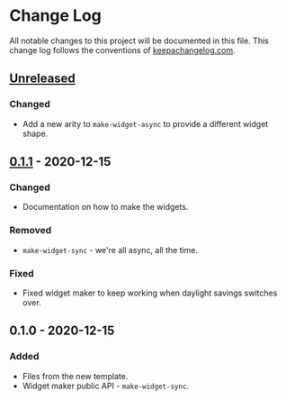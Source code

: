 # Change Log
All notable changes to this project will be documented in this file. This change log follows the conventions of [keepachangelog.com](http://keepachangelog.com/).

## [Unreleased]
### Changed
- Add a new arity to `make-widget-async` to provide a different widget shape.

## [0.1.1] - 2020-12-15
### Changed
- Documentation on how to make the widgets.

### Removed
- `make-widget-sync` - we're all async, all the time.

### Fixed
- Fixed widget maker to keep working when daylight savings switches over.

## 0.1.0 - 2020-12-15
### Added
- Files from the new template.
- Widget maker public API - `make-widget-sync`.

[Unreleased]: https://github.com/your-name/bau/compare/0.1.1...HEAD
[0.1.1]: https://github.com/your-name/bau/compare/0.1.0...0.1.1
